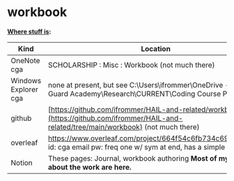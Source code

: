 # workbook

**<u>Where stuff is</u>:**

|Kind | Location |
| ----------- | ----------- |
| OneNote	cga | SCHOLARSHIP : Misc : Workbook  (not much there) |
| Windows Explorer cga | none at present, but see C:\Users\ifrommer\OneDrive - Coast Guard Academy\Research\CURRENT\Coding Course Pedagogy |
| github | [https://github.com/ifrommer/HAIL-and-related/workbook](https://github.com/ifrommer/HAIL-and-related/tree/main/workbook) (not much there)|
| overleaf | https://www.overleaf.com/project/664f54c6fb734c69dc30250a   id: cga email    pw:  freq one w/ sym at end, has a simple small start|
| Notion |	These pages: Journal, workbook authoring **Most of my thoughts about the work are here.**|
